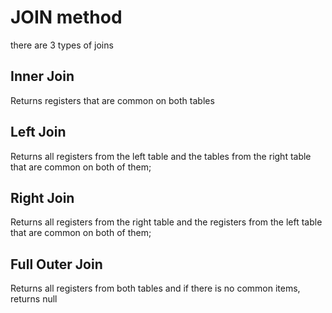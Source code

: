 # JOIN method

there are 3 types of joins

## Inner Join

Returns registers that are common on both tables

## Left Join

Returns all registers from the left table and the tables from the right table that are common on both of them;

## Right Join

Returns all registers from the right table and the registers from the left table that are common on both of them;

## Full Outer Join

Returns all registers from both tables and if there is no common items, returns null
